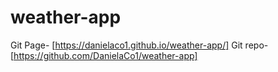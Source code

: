 # weather-app
Git Page- [https://danielaco1.github.io/weather-app/]
Git repo- [https://github.com/DanielaCo1/weather-app]